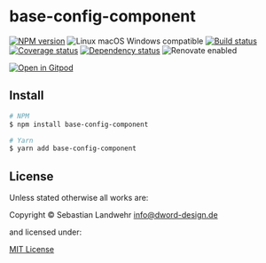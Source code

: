 <!-- TITLE/ -->
# base-config-component
<!-- /TITLE -->

<!-- BADGES/ -->
[![NPM version](https://img.shields.io/npm/v/base-config-component.svg)](https://npmjs.org/package/base-config-component)
![Linux macOS Windows compatible](https://img.shields.io/badge/os-linux%20%7C%C2%A0macos%20%7C%C2%A0windows-blue)
[![Build status](https://img.shields.io/github/workflow/status/dword-design/base-config-component/build)](https://github.com/dword-design/base-config-component/actions)
[![Coverage status](https://img.shields.io/coveralls/dword-design/base-config-component)](https://coveralls.io/github/dword-design/base-config-component)
[![Dependency status](https://img.shields.io/david/dword-design/base-config-component)](https://david-dm.org/dword-design/base-config-component)
![Renovate enabled](https://img.shields.io/badge/renovate-enabled-brightgreen)

[![Open in Gitpod](https://gitpod.io/button/open-in-gitpod.svg)](https://gitpod.io/#https://github.com/dword-design/base-config-component)
<!-- /BADGES -->

<!-- DESCRIPTION/ -->

<!-- /DESCRIPTION -->

<!-- INSTALL/ -->
## Install

```bash
# NPM
$ npm install base-config-component

# Yarn
$ yarn add base-config-component
```
<!-- /INSTALL -->

<!-- LICENSE/ -->
## License

Unless stated otherwise all works are:

Copyright &copy; Sebastian Landwehr <info@dword-design.de>

and licensed under:

[MIT License](https://opensource.org/licenses/MIT)
<!-- /LICENSE -->
